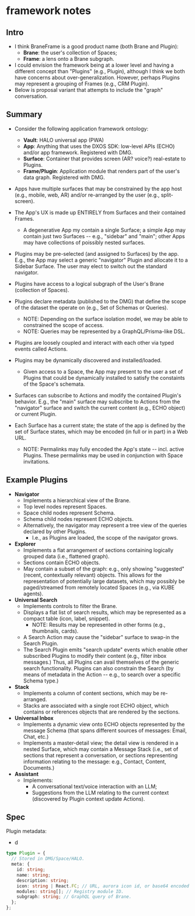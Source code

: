 # framework notes

## Intro

- I think BraneFrame is a good product name (both Brane and Plugin):
  - **Brane**: the user's collection of Spaces;
  - **Frame**: a lens onto a Brane subgraph.
- I could envision the framework being at a lower level and having a different concept than "Plugins" (e.g., Plugin), although I think we both have concerns about over-generalization. However, perhaps Plugins may represent a grouping of Frames (e.g., CRM Plugin).
- Below is proposal variant that attempts to include the "graph" conversation.

## Summary

- Consider the following application framework ontology:
  - **Vault**: HALO universal app (PWA)
  - **App**: Anything that uses the DXOS SDK: low-level APIs (ECHO) and/or app framework. Registered with DMG.
  - **Surface**: Container that provides screen (AR? voice?) real-estate to Plugins.
  - **Frame/Plugin**: Application module that renders part of the user's data graph. Registered with DMG.

- Apps have multiple surfaces that may be constrained by the app host (e.g., mobile, web, AR) and/or re-arranged by the user (e.g., split-screen).
- The App's UX is made up ENTIRELY from Surfaces and their contained Frames.
  - A degenerative App my contain a single Surface; a simple App may contain just two Surfaces -- e.g., "sidebar" and "main"; other Apps may have collections of poissibly nested surfaces.
- Plugins may be pre-selected (and assigned to Surfaces) by the app. E.g., the App may select a generic "navigator" Plugin and allocate it to a Sidebar Surface. The user may elect to switch out the standard navigator.
- Plugins have access to a logical subgraph of the User's Brane (collection of Spaces). 
- Plugins declare metadata (published to the DMG) that define the scope of the dataset the operate on (e.g., Set of Schemas or Queries).
  - NOTE: Depending on the surface isolation model, we may be able to constrained the scope of access.
  - NOTE: Queries may be represented by a GraphQL/Prisma-like DSL.
- Plugins are loosely coupled and interact with each other via typed events called Actions.
- Plugins may be dynamically discovered and installed/loaded.
  - Given access to a Space, the App may present to the user a set of Plugins that could be dynamically installed to satisfy the constaints of the Space's schemata.
- Surfaces can subscribe to Actions and modify the contained Plugin's behavior. E.g., the "main" surface may subscribe to Actions from the "navigator" surface and switch the current content (e.g., ECHO object) or current Plugin.
- Each Surface has a current state; the state of the app is defined by the set of Surface states, which may be encoded (in full or in part) in a Web URL.
  - NOTE: Permalinks may fully encoded the App's state -- incl. active Plugins. These permalinks may be used in conjunction with Space invitations.

## Example Plugins

- **Navigator**
  - Implements a hierarchical view of the Brane.
  - Top level nodes represent Spaces.
  - Space child nodes represent Schema.
  - Schema child nodes represent ECHO objects.
  - Alternatively, the navigator may represent a tree view of the queries declared by other Plugins.
    - I.e., as Plugins are loaded, the scope of the navigator grows.
- **Explorer**
  - Implements a flat arrangement of sections containing logically grouped data (i.e., flattened graph).
  - Sections contain ECHO objects.
  - May contain a subset of the graph: e.g., only showing "suggested" (recent, contextually relevant) objects. This allows for the representation of potentially large datasets, which may possibly be paged/streamed from remotely located Spaces (e.g., via KUBE agents).
- **Universal Search**
  - Implements controls to filter the Brane.
  - Displays a flat list of search results, which may be represented as a compact table (icon, label, snippet).
    - NOTE: Results may be represented in other forms (e.g., thumbnails, cards).
  - A Search Action may cause the "sidebar" surface to swap-in the Search Plugin. 
  - The Search Plugin emits "search update" events which enable other subscribed Plugins to modify their content (e.g., filter inbox messages.) Thus, all Plugins can avail themselves of the generic search functionality. Plugins can also constrain the Search (by means of metadata in the Action -- e.g., to search over a specific Schema type.)
- **Stack**
  - Implements a column of content sections, which may be re-arranged.
  - Stacks are associated with a single root ECHO object, which contains or references objects that are rendered by the sections.
- **Universal Inbox**
  - Implements a dynamic view onto ECHO objects represented by the message Schema (that spans different sources of messages: Email, Chat, etc.)
  - Implements a master-detail view; the detail view is rendered in a nested Surface, which may contain a Message Stack (i.e., set of sections that represent a conversation, or sections representing information relating to the message: e.g., Contact, Content, Documents.)
- **Assistant**
  - Implements:
    - A conversational text/voice interaction with an LLM;
    - Suggestions from the LLM relating to the current context (discovered by Plugin context update Actions).

## Spec

Plugin metadata:
- d

```ts
type Plugin = {
  // Stored in DMG/Space/HALO.
  meta: {
    id: string;
    name: string;
    description: string;
    icon: string | React.FC; // URL, aurora icon id, or base64 encoded data: URL.
    modules: string[]; // Registry module ID.
    subgraph: string; // GraphQL query of Brane.
  };
};
```
